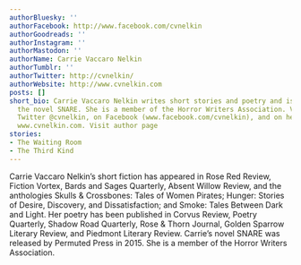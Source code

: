 ```yaml
---
authorBluesky: ''
authorFacebook: http://www.facebook.com/cvnelkin
authorGoodreads: ''
authorInstagram: ''
authorMastodon: ''
authorName: Carrie Vaccaro Nelkin
authorTumblr: ''
authorTwitter: http://cvnelkin/
authorWebsite: http://www.cvnelkin.com
posts: []
short_bio: Carrie Vaccaro Nelkin writes short stories and poetry and is author of
  the novel SNARE. She is a member of the Horror Writers Association. Visit her on
  Twitter @cvnelkin, on Facebook (www.facebook.com/cvnelkin), and on her website,
  www.cvnelkin.com. Visit author page
stories:
- The Waiting Room
- The Third Kind
---
```


Carrie Vaccaro Nelkin’s short fiction has appeared in Rose Red Review, Fiction Vortex, Bards and Sages Quarterly, Absent Willow Review, and the anthologies Skulls & Crossbones: Tales of Women Pirates; Hunger: Stories of Desire, Discovery, and Dissatisfaction; and Smoke: Tales Between Dark and Light. Her poetry has been published in Corvus Review, Poetry Quarterly, Shadow Road Quarterly, Rose & Thorn Journal, Golden Sparrow Literary Review, and Piedmont Literary Review. Carrie’s novel SNARE was released by Permuted Press in 2015. She is a member of the Horror Writers Association.